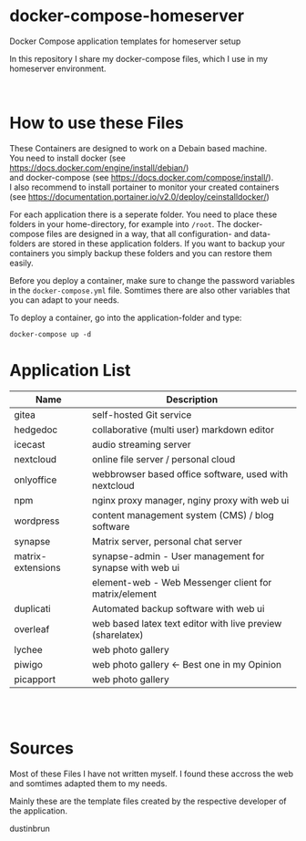 # docker-compose-homeserver
Docker Compose application templates for homeserver setup

In this repository I share my docker-compose files, which I use in my homeserver environment.

<br>

# How to use these Files
These Containers are designed to work on a Debain based machine.
<br>You need to install docker (see https://docs.docker.com/engine/install/debian/) 
<br>and docker-compose (see https://docs.docker.com/compose/install/). 
<br>I also recommend to install portainer to monitor your created containers (see https://documentation.portainer.io/v2.0/deploy/ceinstalldocker/)

For each application there is a seperate folder.
You need to place these folders in your home-directory, for example into `/root`. The docker-compose files are designed in a way, that all configuration- and data-folders are stored in these application folders. If you want to backup your containers you simply backup these folders and you can restore them easily.

Before you deploy a container, make sure to change the password variables in the `docker-compose.yml` file. Somtimes there are also other variables that you can adapt to your needs.

To deploy a container, go into the application-folder and type: 
```
docker-compose up -d
``` 


# Application List
| Name      | Description  |
| --------  | ------------ |
| gitea     | self-hosted Git service |
| hedgedoc  | collaborative (multi user) markdown editor |
| icecast   | audio streaming server |
| nextcloud | online file server / personal cloud |
| onlyoffice | webbrowser based office software, used with nextcloud 
| npm       | nginx proxy manager, nginy proxy with web ui |
| wordpress | content management system (CMS) / blog software |
| synapse   | Matrix server, personal chat server |
| matrix-extensions | synapse-admin - User management for synapse with web ui |
|                   | element-web - Web Messenger client for matrix/element |
| duplicati | Automated backup software with web ui |
| overleaf | web based latex text editor with live preview (sharelatex) |
| lychee | web photo gallery |
| piwigo | web photo gallery <- Best one in my Opinion |
| picapport | web photo gallery |

<br><br>
# Sources
Most of these Files I have not written myself. I found these accross the web and somtimes adapted them to my needs. 

Mainly these are the template files created by the respective developer of the application. 

dustinbrun
